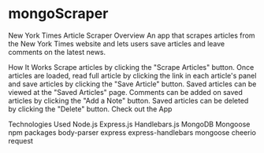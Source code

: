 # mongoScraper

New York Times Article Scraper
Overview
An app that scrapes articles from the New York Times website and lets users save articles and leave comments on the latest news.

How It Works
Scrape articles by clicking the "Scrape Articles" button.
Once articles are loaded, read full article by clicking the link in each article's panel and save articles by clicking the "Save Article" button.
Saved articles can be viewed at the "Saved Articles" page.
Comments can be added on saved articles by clicking the "Add a Note" button.
Saved articles can be deleted by clicking the "Delete" button.
Check out the App

Technologies Used
Node.js
Express.js
Handlebars.js
MongoDB
Mongoose
npm packages
body-parser
express
express-handlebars
mongoose
cheerio
request
